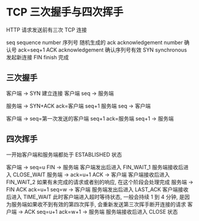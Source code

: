 # TCP 三次握手与四次挥手

HTTP 请求发送前有三次 TCP 连接

seq sequence number 序列号 随机生成的
ack acknowledgement number 确认号 ack=seq+1
ACK acknowledgement 确认序列号有效
SYN synchronous 发起新连接
FIN finish 完成

## 三次握手

客户端 -> SYN 建立连接 客户端 seq -> 服务端

服务端 -> SYN+ACK ack=客户端 seq+1 服务端 seq -> 客户端

客户端 -> seq=第一次发送的客户端 seq+1 ack=服务端 seq+1 -> 服务端

## 四次挥手

一开始客户端和服务端都处于 ESTABLISHED 状态

客户端 -> seq=u FIN -> 服务端 客户端发出后进入 FIN_WAIT_1 服务端接收后进入 CLOSE_WAIT
服务端 -> ack=u+1 ACK -> 客户端 客户端接收后进入 FIN_WAIT_2 如果有未完成的请求或者别的响应, 在这个阶段会处理完成
服务端 -> FIN ACK ack=u+1 seq=w -> 客户端 服务端发出后进入 LAST_ACK 客户端接收后进入 TIME_WAIT 此时客户端进入超时等待状态, 一般会持续 1 到 4 分钟, 是因为服务端如果收不到有效的第四次挥手, 会重新发送第三次挥手断开连接的请求
客户端 -> ACK seq=u+1 ack=w+1 -> 服务端 服务端接收后进入 CLOSE 状态

